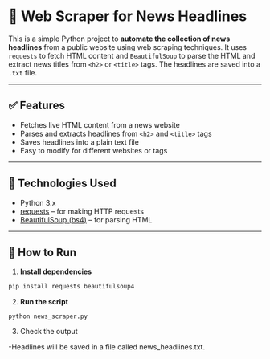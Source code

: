 # 📰 Web Scraper for News Headlines

This is a simple Python project to **automate the collection of news headlines** from a public website using web scraping techniques. It uses `requests` to fetch HTML content and `BeautifulSoup` to parse the HTML and extract news titles from `<h2>` or `<title>` tags. The headlines are saved into a `.txt` file.

---

## ✅ Features

- Fetches live HTML content from a news website
- Parses and extracts headlines from `<h2>` and `<title>` tags
- Saves headlines into a plain text file
- Easy to modify for different websites or tags

---

## 🧠 Technologies Used

- Python 3.x
- [requests](https://pypi.org/project/requests/) – for making HTTP requests
- [BeautifulSoup (bs4)](https://pypi.org/project/beautifulsoup4/) – for parsing HTML

---

## 🚀 How to Run

1. **Install dependencies**

```bash
pip install requests beautifulsoup4
```
2. **Run the script**
```
python news_scraper.py
```
3. Check the output

-Headlines will be saved in a file called news_headlines.txt.

